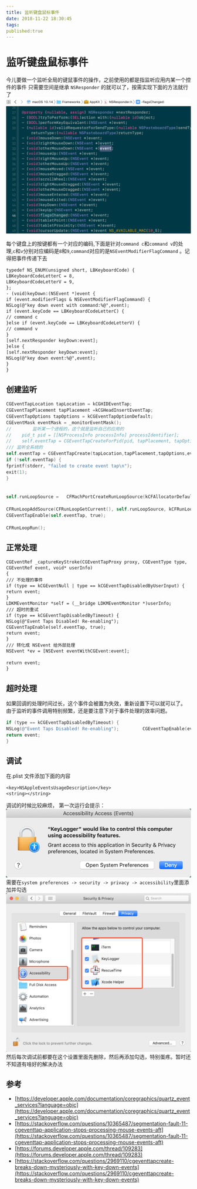 ```yaml
---
title: 监听键盘鼠标事件
date: 2018-11-22 18:30:45
tags:
published:true
---
```

# 监听键盘鼠标事件
今儿要做一个监听全局的键鼠事件的操作，之前使用的都是指监听应用内某一个控件的事件
只需要空间是继承 `NSResponder` 的就可以了，按需实现下面的方法就行了
![NSResponder](/images/NSResponder.png)

每个键盘上的按键都有一个对应的编码,下面是针对`command c`和`command v`的处理,`c`和`v`分别对应编码是`8`和`9`,`command`对应的是`NSEventModifierFlagCommand` 。记得把事件传递下去

```
typedef NS_ENUM(unsigned short, LBKeyboardCode) {
LBKeyboardCodeLetterC = 8,
LBKeyboardCodeLetterV = 9,
};
- (void)keyDown:(NSEvent *)event {
if (event.modifierFlags & NSEventModifierFlagCommand) {
NSLog(@"key down event with command:%@",event);
if (event.keyCode == LBKeyboardCodeLetterC) {
// command c
}else if (event.keyCode == LBKeyboardCodeLetterV) {
// command v
}
[self.nextResponder keyDown:event];
}else {
[self.nextResponder keyDown:event];
NSLog(@"key down event:%@",event);
}
}
```

## 创建监听

``` objective-c
CGEventTapLocation tapLocation = kCGHIDEventTap;
CGEventTapPlacement tapPlacement =kCGHeadInsertEventTap;
CGEventTapOptions tapOptions = kCGEventTapOptionDefault;
CGEventMask eventMask = _monitorEventMask();
//        监听某一个进程的，这个就是监听自己的应用的
//    pid_t pid = [[NSProcessInfo processInfo] processIdentifier];
//    self.eventTap = CGEventTapCreateForPid(pid, tapPlacement, tapOptions, eventMask, _captureKeyStroke, (__bridge void * _Nullable)(self));
/// 监听全系统的
self.eventTap = CGEventTapCreate(tapLocation,tapPlacement,tapOptions,eventMask,_captureKeyStroke,(__bridge void * _Nullable)(self));
if (!self.eventTap) {
fprintf(stderr, "failed to create event tap\n");
exit(1);
}


self.runLoopSource =   CFMachPortCreateRunLoopSource(kCFAllocatorDefault, self.eventTap, 0);

CFRunLoopAddSource(CFRunLoopGetCurrent(), self.runLoopSource, kCFRunLoopCommonModes);
CGEventTapEnable(self.eventTap, true);

CFRunLoopRun();

```
## 正常处理

```
CGEventRef _captureKeyStroke(CGEventTapProxy proxy, CGEventType type, CGEventRef event, void* userInfo)
{
/// 不处理的事件
if (type == kCGEventNull | type == kCGEventTapDisabledByUserInput) {
return event;
}
LDKMEventMonitor *self = (__bridge LDKMEventMonitor *)userInfo;
/// 超时的重试
if (type == kCGEventTapDisabledByTimeout) {
NSLog(@"Event Taps Disabled! Re-enabling");
CGEventTapEnable(self.eventTap, true);
return event;
}
/// 转化成 NSEvent 给外部处理
NSEvent *ev = [NSEvent eventWithCGEvent:event];

return event;
}

```

## 超时处理

如果回调的处理时间过长，这个事件会被置为失效，重新设置下可以就可以了。
由于监听的事件调用特别频繁，还是要注意下对于事件处理的效率问题。

``` objective-c
if (type == kCGEventTapDisabledByTimeout) {
NSLog(@"Event Taps Disabled! Re-enabling");         CGEventTapEnable(eventTap, true);
return event;
}

```

## 调试
在.plist 文件添加下面的内容
```
<key>NSAppleEventsUsageDescription</key>
<string></string>
```
调试的时候比较麻烦，
第一次运行会提示：
![accessibilty_alert](/images/accessibilty_alert.png)
需要在```system preferences -> security -> privacy -> accessibility```里面添加并勾选
![accessibility](/images/accessibility.png)
然后每次调试前都要在这个设置里面先删除，然后再添加勾选，特别蛋疼。暂时还不知道有啥好的解决办法

## 参考
- [https://developer.apple.com/documentation/coregraphics/quartz_event_services?language=objc](https://developer.apple.com/documentation/coregraphics/quartz_event_services?language=objc)
- [https://stackoverflow.com/questions/10365487/segmentation-fault-11-cgeventtap-application-stops-processing-mouse-events-aft](https://stackoverflow.com/questions/10365487/segmentation-fault-11-cgeventtap-application-stops-processing-mouse-events-aft)
- [https://forums.developer.apple.com/thread/109283](https://forums.developer.apple.com/thread/109283)
- [https://stackoverflow.com/questions/2969110/cgeventtapcreate-breaks-down-mysteriously-with-key-down-events](https://stackoverflow.com/questions/2969110/cgeventtapcreate-breaks-down-mysteriously-with-key-down-events)

